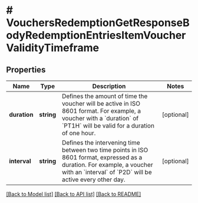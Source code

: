 # # VouchersRedemptionGetResponseBodyRedemptionEntriesItemVoucherValidityTimeframe

## Properties

Name | Type | Description | Notes
------------ | ------------- | ------------- | -------------
**duration** | **string** | Defines the amount of time the voucher will be active in ISO 8601 format. For example, a voucher with a &#x60;duration&#x60; of &#x60;PT1H&#x60; will be valid for a duration of one hour. | [optional]
**interval** | **string** | Defines the intervening time between two time points in ISO 8601 format, expressed as a duration. For example, a voucher with an &#x60;interval&#x60; of &#x60;P2D&#x60; will be active every other day. | [optional]

[[Back to Model list]](../../README.md#models) [[Back to API list]](../../README.md#endpoints) [[Back to README]](../../README.md)
